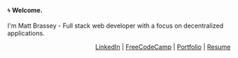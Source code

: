 :cyclone: __Welcome.__
<br /><br />
I'm Matt Brassey - Full stack web developer with a focus on decentralized applications.

<p align="right">
<a href="https://www.linkedin.com/in/matthew-brassey-7518711b2/" target="_blank" rel="noopener noreferrer">LinkedIn</a> |
<a href="https://www.freecodecamp.org/luc1d" target="_blank" rel="noopener noreferrer">FreeCodeCamp</a> |
<a href="https://luc1dlife.github.io/Responsive_Portfolio/" target="_blank" rel="noopener noreferrer">Portfolio</a> |
<a href="#" target="_blank" rel="noopener noreferrer">Resume</a>
</p>